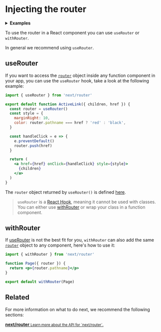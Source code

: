 # Injecting the router

<details>
  <summary><b>Examples</b></summary>
  <ul>
    <li><a href="https://github.com/zeit/next.js/tree/canary/examples/dynamic-routing">Dynamic Routing</a></li>
  </ul>
</details>

To use the router in a React component you can use `useRouter` or `withRouter`.

In general we recommend using `useRouter`.

## useRouter

If you want to access the [`router`](/docs/routing/router-object.md) object inside any function component in your app, you can use the `useRouter` hook, take a look at the following example:

```jsx
import { useRouter } from 'next/router'

export default function ActiveLink({ children, href }) {
  const router = useRouter()
  const style = {
    marginRight: 10,
    color: router.pathname === href ? 'red' : 'black',
  }

  const handleClick = e => {
    e.preventDefault()
    router.push(href)
  }

  return (
    <a href={href} onClick={handleClick} style={style}>
      {children}
    </a>
  )
}
```

The `router` object returned by `useRouter()` is defined [here](/docs/routing/router-object.md).

> `useRouter` is a [React Hook](https://reactjs.org/docs/hooks-intro.html), meaning it cannot be used with classes. You can either use [withRouter](#withRouter) or wrap your class in a function component.

## withRouter

If [useRouter](#useRouter) is not the best fit for you, `withRouter` can also add the same [`router`](/docs/routing/router-object.md) object to any component, here's how to use it:

```jsx
import { withRouter } from 'next/router'

function Page({ router }) {
  return <p>{router.pathname}</p>
}

export default withRouter(Page)
```

## Related

For more information on what to do next, we recommend the following sections:

<div class="card">
  <a href="/docs/api-reference/next/router.md">
    <b>next/router</b>
    <small>Learn more about the API for `next/router`.</small>
  </a>
</div>

